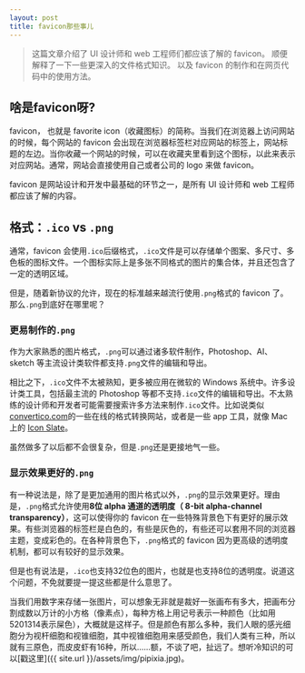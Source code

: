 ```yaml
---
layout: post
title: favicon那些事儿
---
```


> 这篇文章介绍了 UI 设计师和 web 工程师们都应该了解的 favicon。
> 顺便解释了一下一些更深入的文件格式知识。
> 以及 favicon 的制作和在网页代码中的使用方法。

## 啥是favicon呀?

favicon， 也就是 favorite icon（收藏图标）的简称。当我们在浏览器上访问网站的时候，每个网站的 favicon 会出现在浏览器标签栏对应网站的标签上，网站标题的左边。当你收藏一个网站的时候，可以在收藏夹里看到这个图标，以此来表示对应网站。通常，网站会直接使用自己或者公司的 logo 来做 favicon。

favicon 是网站设计和开发中最基础的环节之一，是所有 UI 设计师和 web 工程师都应该了解的内容。

<!-- more -->

## 格式：`.ico` vs `.png`

通常，favicon 会使用`.ico`后缀格式，`.ico`文件是可以存储单个图案、多尺寸、多色板的图标文件。一个图标实际上是多张不同格式的图片的集合体，并且还包含了一定的透明区域。

但是，随着新协议的允许，现在的标准越来越流行使用`.png`格式的 favicon 了。那么`.png`到底好在哪里呢？

### 更易制作的`.png`

作为大家熟悉的图片格式，`.png`可以通过诸多软件制作，Photoshop、AI、sketch 等主流设计类软件都支持`.png`文件的编辑和导出。

相比之下，`.ico`文件不太被熟知，更多被应用在微软的 Windows 系统中。许多设计类工具，包括最主流的 Photoshop 等都不支持`.ico`文件的编辑和导出。不太熟练的设计师和开发者可能需要搜索许多方法来制作`.ico`文件。比如说类似[convertico.com](http://convertico.com/)的一些在线的格式转换网站，或者是一些 app 工具，就像 Mac 上的 [Icon Slate](https://itunes.apple.com/cn/app/icon-slate/id439697913?mt=12)。

虽然做多了以后都不会很复杂，但是`.png`还是更接地气一些。

### 显示效果更好的`.png`

有一种说法是，除了是更加通用的图片格式以外，`.png`的显示效果更好。理由是，`.png`格式允许使用**8位 alpha 通道的透明度（ 8-bit alpha-channel transparency）**，这可以使得你的 favicon 在一些特殊背景色下有更好的展示效果。有些浏览器的标签栏是白色的，有些是灰色的，有些还可以套用不同的浏览器主题，变成彩色的。在各种背景色下，`.png`格式的 favicon 因为更高级的透明度机制，都可以有较好的显示效果。

但是也有说法是，`.ico`也支持32位色的图片，也就是也支持8位的透明度。说道这个问题，不免就要提一提这些都是什么意思了。

当我们用数字来存储一张图片，可以想象无非就是裁好一张画布有多大，把画布分割成数以万计的小方格（像素点），每种方格上用记号表示一种颜色（比如用5201314表示屎色），大概就是这样子。但是颜色有那么多种，我们人眼的感光细胞分为视杆细胞和视锥细胞，其中视锥细胞用来感受颜色，我们人类有三种，所以就有三原色，而皮皮虾有16种，所以......额，不谈了吧，扯远了。想听冷知识的可以[戳这里]({{ site.url }}/assets/img/pipixia.jpg)。